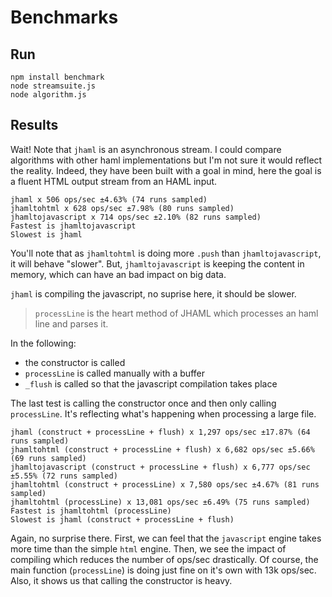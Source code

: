 # Benchmarks

## Run

```
npm install benchmark 
node streamsuite.js
node algorithm.js
```

## Results

Wait! Note that `jhaml` is an asynchronous stream. I could compare algorithms with other haml implementations but I'm not sure it would reflect the reality. Indeed, they have been built with a goal in mind, here the goal is a fluent HTML output stream from an HAML input.

```
jhaml x 506 ops/sec ±4.63% (74 runs sampled)
jhamltohtml x 628 ops/sec ±7.98% (80 runs sampled)
jhamltojavascript x 714 ops/sec ±2.10% (82 runs sampled)
Fastest is jhamltojavascript
Slowest is jhaml
```

You'll note that as `jhamltohtml` is doing more `.push` than `jhamltojavascript`, it will behave "slower". But, `jhamltojavascript` is keeping the content in memory, which can have an bad impact on big data.

`jhaml` is compiling the javascript, no suprise here, it should be slower.

> `processLine` is the heart method of JHAML which processes an haml line and parses it.

In the following:
- the constructor is called
- `processLine` is called manually with a buffer
- `_flush` is called so that the javascript compilation takes place

The last test is calling the constructor once and then only calling `processLine`. It's reflecting what's happening when processing a large file.

```
jhaml (construct + processLine + flush) x 1,297 ops/sec ±17.87% (64 runs sampled)
jhamltohtml (construct + processLine + flush) x 6,682 ops/sec ±5.66% (69 runs sampled)
jhamltojavascript (construct + processLine + flush) x 6,777 ops/sec ±5.55% (72 runs sampled)
jhamltohtml (construct + processLine) x 7,580 ops/sec ±4.67% (81 runs sampled)
jhamltohtml (processLine) x 13,081 ops/sec ±6.49% (75 runs sampled)
Fastest is jhamltohtml (processLine)
Slowest is jhaml (construct + processLine + flush)

```

Again, no surprise there. First, we can feel that the `javascript` engine takes more time than the simple `html` engine. Then, we see the impact of compiling which reduces the number of ops/sec drastically.
Of course, the main function (`processLine`) is doing just fine on it's own with 13k ops/sec. Also, it shows us that calling the constructor is heavy.

